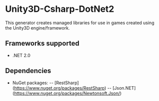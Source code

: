 # Unity3D-Csharp-DotNet2

This generator creates managed libraries for use in games created using the Unity3D engine/framework.

## Frameworks supported
- .NET 2.0

## Dependencies
- NuGet packages:
-- [RestSharp] (https://www.nuget.org/packages/RestSharp)
-- [Json.NET] (https://www.nuget.org/packages/Newtonsoft.Json/)


